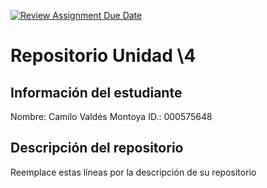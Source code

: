 [![Review Assignment Due Date](https://classroom.github.com/assets/deadline-readme-button-22041afd0340ce965d47ae6ef1cefeee28c7c493a6346c4f15d667ab976d596c.svg)](https://classroom.github.com/a/Lxjys_UG)
# Repositorio Unidad \4
## Información del estudiante
Nombre:  Camilo Valdés Montoya
ID.:  000575648
## Descripción del repositorio
Reemplace estas líneas por la descripción de su repositorio
